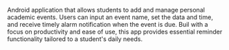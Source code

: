 Android application that allows students to add and manage personal academic events. Users can input an event name, set the data and time, and receive timely alarm notification when the event is due. Buil with a focus on productivity and ease of use, this app provides essential reminder functionality tailored to a student's daily needs.
